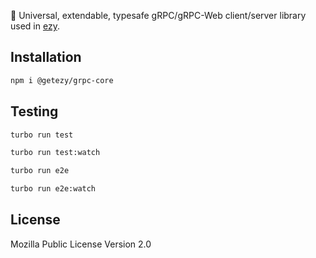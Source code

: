 🛵 Universal, extendable, typesafe gRPC/gRPC-Web client/server library used in [ezy](https://github.com/getezy/ezy).


## Installation
```bash
npm i @getezy/grpc-core
```

## Testing
```bash
turbo run test

turbo run test:watch

turbo run e2e

turbo run e2e:watch
```

## License
Mozilla Public License Version 2.0

